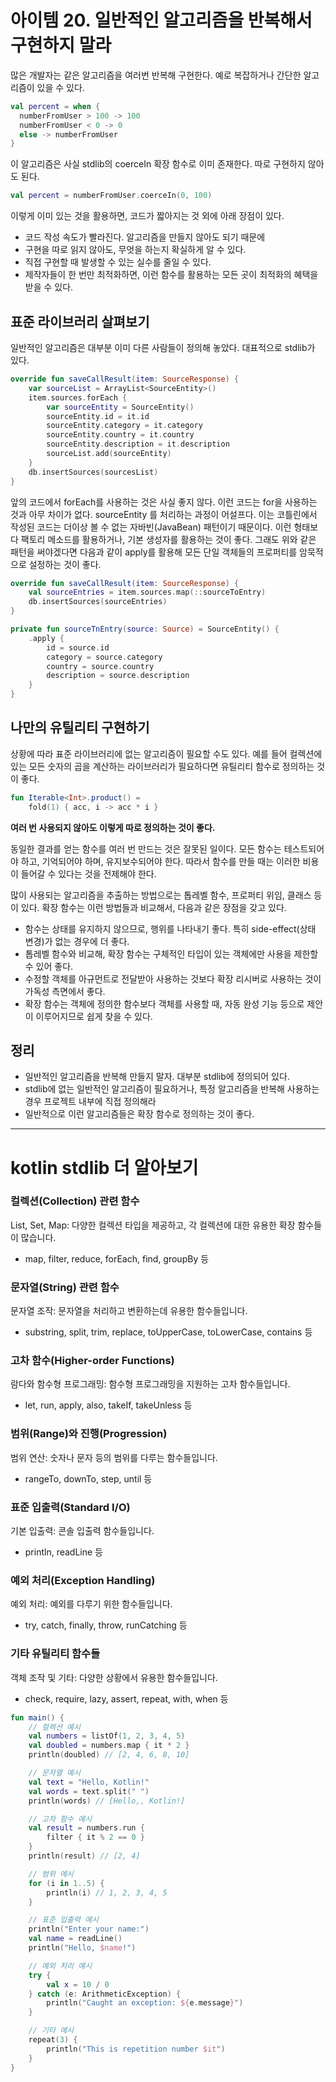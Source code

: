 # 아이템 20. 일반적인 알고리즘을 반복해서 구현하지 말라

많은 개발자는 같은 알고리즘을 여러번 반복해 구현한다. 예로 복잡하거나 간단한 알고리즘이 있을 수 있다.
```kotlin
val percent = when {
  numberFromUser > 100 -> 100
  numberFromUser < 0 -> 0
  else -> numberFromUser
}
```
이 알고리즘은 사실 stdlib의 coerceIn 확장 함수로 이미 존재한다. 따로 구현하지 않아도 된다.
```kotlin
val percent = numberFromUser.coerceIn(0, 100)
```
이렇게 이미 있는 것을 활용하면, 코드가 짧아지는 것 외에 아래 장점이 있다.
- 코드 작성 속도가 빨라진다. 알고리즘을 만들지 않아도 되기 때문에
- 구현을 따로 읽지 않아도, 무엇을 하는지 확실하게 알 수 있다.
- 직접 구현할 때 발생할 수 있는 실수를 줄일 수 있다.
- 제작자들이 한 번만 최적화하면, 이런 함수를 활용하는 모든 곳이 최적화의 혜택을 받을 수 있다.

## 표준 라이브러리 살펴보기
일반적인 알고리즘은 대부분 이미 다른 사람들이 정의해 놓았다. 대표적으로 stdlib가 있다.

```kotlin
override fun saveCallResult(item: SourceResponse) {
	var sourceList = ArrayList<SourceEntity>()
	item.sources.forEach {
		var sourceEntity = SourceEntity()
		sourceEntity.id = it.id
		sourceEntity.category = it.category
		sourceEntity.country = it.country
		sourceEntity.description = it.description
		sourceList.add(sourceEntity)
	}
	db.insertSources(sourcesList)
}
```
앞의 코드에서 forEach를 사용하는 것은 사실 좋지 않다.  이런 코드는 for을 사용하는 것과 아무 차이가 없다.
sourceEntity 를 처리하는 과정이 어설프다. 이는 코틀린에서 작성된 코드는 더이상 볼 수 없는 자바빈(JavaBean) 패턴이기 때문이다.
이런 형태보다 팩토리 메소드를 활용하거나, 기본 생성자를 활용하는 것이 좋다. 그래도 위와 같은 패턴을 써야겠다면 
다음과 같이 apply를 활용해 모든 단일 객체들의 프로퍼티를 암묵적으로 설정하는 것이 좋다.
```kotlin
override fun saveCallResult(item: SourceResponse) {
	val sourceEntries = item.sources.map(::sourceToEntry)
	db.insertSources(sourceEntries)
}

private fun sourceTnEntry(source: Source) = SourceEntity() {
	.apply {
		id = source.id
		category = source.category
		country = source.country
		description = source.description
	}
}
```

## 나만의 유틸리티 구현하기
상황에 따라 표준 라이브러리에 없는 알고리즘이 필요할 수도 있다.
예를 들어 컬렉션에 있는 모든 숫자의 곱을 계산하는 라이브러리가 필요하다면 유틸리티 함수로 정의하는 것이 좋다.
```kotlin
fun Iterable<Int>.product() = 
    fold(1) { acc, i -> acc * i }
```
**여러 번 사용되지 않아도 이렇게 따로 정의하는 것이 좋다.**

동일한 결과를 얻는 함수를 여러 번 만드는 것은 잘못된 일이다.
모든 함수는 테스트되어야 하고, 기억되어야 하며, 유지보수되어야 한다. 따라서 함수를 만들 때는 이러한 비용이 들어갈 수 있다는 것을 전제해야 한다.

많이 사용되는 알고리즘을 추출하는 방법으로는 톱레벨 함수, 프로퍼티 위임, 클래스 등이 있다. 확장 함수는 이런 방법들과 비교해서, 다음과 같은 장점을 갖고 있다.
- 함수는 상태를 유지하지 않으므로, 행위를 나타내기 좋다. 특히 side-effect(상태 변경)가 없는 경우에 더 좋다.
- 톱레벨 함수와 비교해, 확장 함수는 구체적인 타입이 있는 객체에만 사용을 제한할 수 있어 좋다.
- 수정할 객체를 아규먼트로 전달받아 사용하는 것보다 확장 리시버로 사용하는 것이 가독성 측면에서 좋다.
- 확장 함수는 객체에 정의한 함수보다 객체를 사용할 때, 자동 완성 기능 등으로 제안이 이루어지므로 쉽게 찾을 수 있다.

## 정리
- 일반적인 알고리즘을 반복해 만들지 말자. 대부분 stdlib에 정의되어 있다.
- stdlib에 없는 일반적인 알고리즘이 필요하거나, 특정 알고리즘을 반복해 사용하는 경우 프로젝트 내부에 직접 정의해라
- 일반적으로 이런 알고리즘들은 확장 함수로 정의하는 것이 좋다.

-----
# kotlin stdlib 더 알아보기

### 컬렉션(Collection) 관련 함수
List, Set, Map: 다양한 컬렉션 타입을 제공하고, 각 컬렉션에 대한 유용한 확장 함수들이 많습니다.
- map, filter, reduce, forEach, find, groupBy 등

### 문자열(String) 관련 함수
문자열 조작: 문자열을 처리하고 변환하는데 유용한 함수들입니다.
- substring, split, trim, replace, toUpperCase, toLowerCase, contains 등

### 고차 함수(Higher-order Functions)
람다와 함수형 프로그래밍: 함수형 프로그래밍을 지원하는 고차 함수들입니다.
- let, run, apply, also, takeIf, takeUnless 등

### 범위(Range)와 진행(Progression)
범위 연산: 숫자나 문자 등의 범위를 다루는 함수들입니다.
- rangeTo, downTo, step, until 등

### 표준 입출력(Standard I/O)
기본 입출력: 콘솔 입출력 함수들입니다.
- println, readLine 등

### 예외 처리(Exception Handling)
예외 처리: 예외를 다루기 위한 함수들입니다.
- try, catch, finally, throw, runCatching 등

### 기타 유틸리티 함수들
객체 조작 및 기타: 다양한 상황에서 유용한 함수들입니다.
- check, require, lazy, assert, repeat, with, when 등

```kotlin
fun main() {
    // 컬렉션 예시
    val numbers = listOf(1, 2, 3, 4, 5)
    val doubled = numbers.map { it * 2 }
    println(doubled) // [2, 4, 6, 8, 10]

    // 문자열 예시
    val text = "Hello, Kotlin!"
    val words = text.split(" ")
    println(words) // [Hello,, Kotlin!]

    // 고차 함수 예시
    val result = numbers.run {
        filter { it % 2 == 0 }
    }
    println(result) // [2, 4]

    // 범위 예시
    for (i in 1..5) {
        println(i) // 1, 2, 3, 4, 5
    }

    // 표준 입출력 예시
    println("Enter your name:")
    val name = readLine()
    println("Hello, $name!")

    // 예외 처리 예시
    try {
        val x = 10 / 0
    } catch (e: ArithmeticException) {
        println("Caught an exception: ${e.message}")
    }

    // 기타 예시
    repeat(3) {
        println("This is repetition number $it")
    }
}
```

